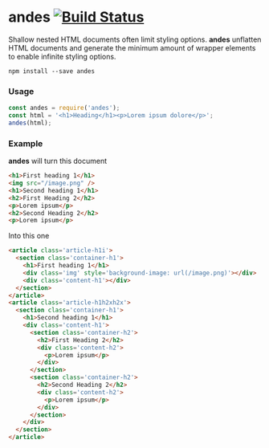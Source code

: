 # andes [![Build Status](https://travis-ci.org/olivierlesnicki/andes.svg?branch=master)](https://travis-ci.org/olivierlesnicki/andes)

Shallow nested HTML documents often limit styling options. **andes** unflatten HTML documents and generate the minimum amount of wrapper elements to enable infinite styling options.

```
npm install --save andes
```

### Usage

```js
const andes = require('andes');
const html = '<h1>Heading</h1><p>Lorem ipsum dolore</p>';
andes(html);
```

### Example

**andes** will turn this document

```html
<h1>First heading 1</h1>
<img src="/image.png" />
<h1>Second heading 1</h1>
<h2>First Heading 2</h2>
<p>Lorem ipsum</p>
<h2>Second Heading 2</h2>
<p>Lorem ipsum</p>
```

Into this one

```html
<article class='article-h1i'>
  <section class='container-h1'>
    <h1>First heading 1</h1>
    <div class='img' style='background-image: url(/image.png)'></div>
    <div class='content-h1'></div>
  </section>
</article>
<article class='article-h1h2xh2x'>
  <section class='container-h1'>
    <h1>Second heading 1</h1>
    <div class='content-h1'>
      <section class='container-h2'>
        <h2>First Heading 2</h2>
        <div class='content-h2'>
          <p>Lorem ipsum</p>
        </div>
      </section>
      <section class='container-h2'>
        <h2>Second Heading 2</h2>
        <div class='content-h2'>
          <p>Lorem ipsum</p>
        </div>
      </section>
    </div>
  </section>
</article>
```
